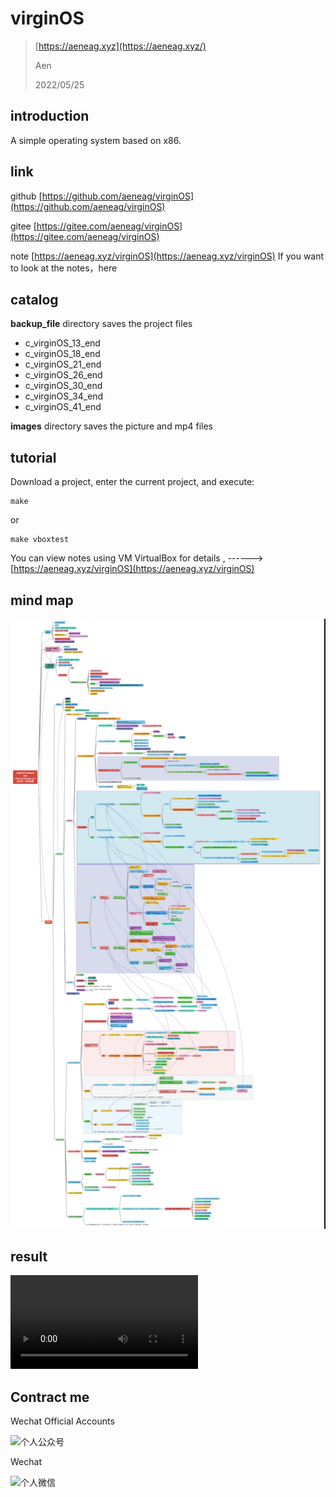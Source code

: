# virginOS

> [https://aeneag.xyz](https://aeneag.xyz/)
>
> Aen
>
> 2022/05/25

## introduction

A simple operating system based on x86.

## link

github   [https://github.com/aeneag/virginOS](https://github.com/aeneag/virginOS)

gitee     [https://gitee.com/aeneag/virginOS](https://gitee.com/aeneag/virginOS)

note      [https://aeneag.xyz/virginOS](https://aeneag.xyz/virginOS) If you want to look at the notes，here

## catalog

**backup_file** directory saves  the project files

- c_virginOS_13_end
- c_virginOS_18_end
- c_virginOS_21_end
- c_virginOS_26_end
- c_virginOS_30_end
- c_virginOS_34_end
- c_virginOS_41_end

**images** directory saves the picture and mp4 files

## tutorial

Download a project, enter the current project, and execute:

```shell
make
```

or

```shell
make vboxtest
```

You can view notes using VM VirtualBox for details , ------>  [https://aeneag.xyz/virginOS](https://aeneag.xyz/virginOS) 

## mind map

![](./images/virginOSxmindl.png)

## result

<video src="./images/virginOS.mp4"></video>


## Contract me

Wechat Official Accounts

<img   style="height: 240px;width: 240px; " src="https://b3logfile.com/file/2021/11/qrcode_for_gh_6991d24e23e2_344-91ebc4df.jpg" alt="个人公众号">

Wechat

<img style="height: 240px;width: 240px; " src="https://b3logfile.com/file/2021/11/WechatIMG91-dc5e5be8.jpeg" alt="个人微信">
